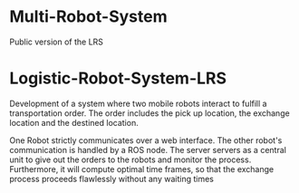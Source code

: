# Multi-Robot-System
Public version of the LRS


# Logistic-Robot-System-LRS

Development of a system where two mobile robots interact to fulfill a transportation order. The order includes the pick up location, the exchange location and the destined location.

One Robot  strictly communicates over a web interface.
The other robot's communication is handled by a ROS node.
The server servers as a central unit to give out the orders to the robots and monitor the process. Furthermore, it will compute optimal time frames, so that the exchange process proceeds flawlessly without any waiting times
